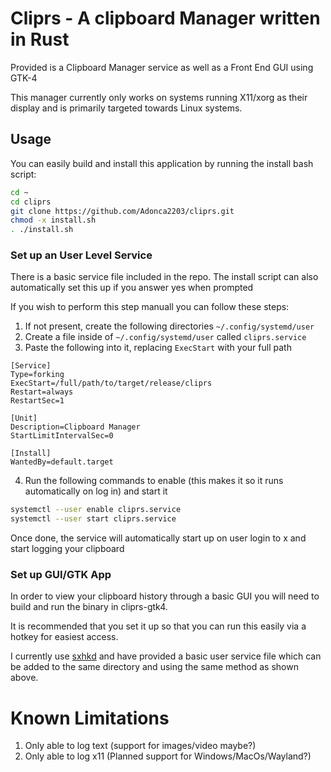 # Cliprs - A clipboard Manager written in Rust

Provided is a Clipboard Manager service as well as a Front End GUI using GTK-4

This manager currently only works on systems running X11/xorg as their display and is primarily targeted towards Linux systems.

## Usage
You can easily build and install this application by running the install bash script:
```bash
cd ~
cd cliprs
git clone https://github.com/Adonca2203/cliprs.git
chmod -x install.sh
. ./install.sh
```

### Set up an User Level Service
There is a basic service file included in the repo. The install script can also automatically set this up if you answer
yes when prompted

If you wish to perform this step manuall you can follow these steps:
1. If not present, create the following directories `~/.config/systemd/user`
2. Create a file inside of `~/.config/systemd/user` called `cliprs.service`
3. Paste the following into it, replacing `ExecStart` with your full path
```
[Service]
Type=forking
ExecStart=/full/path/to/target/release/cliprs
Restart=always
RestartSec=1

[Unit]
Description=Clipboard Manager
StartLimitIntervalSec=0

[Install]
WantedBy=default.target
```
4. Run the following commands to enable (this makes it so it runs automatically on log in) and start it
```bash
systemctl --user enable cliprs.service
systemctl --user start cliprs.service
```

Once done, the service will automatically start up on user login to x and start logging your clipboard

### Set up GUI/GTK App
In order to view your clipboard history through a basic GUI you will need to build and run the binary in cliprs-gtk4.

It is recommended that you set it up so that you can run this easily via a hotkey for easiest access.

I currently use [sxhkd](https://github.com/baskerville/sxhkd) and have provided a basic user service file which can be added
to the same directory and using the same method as shown above.


# Known Limitations
1. Only able to log text (support for images/video maybe?)
2. Only able to log x11 (Planned support for Windows/MacOs/Wayland?)
